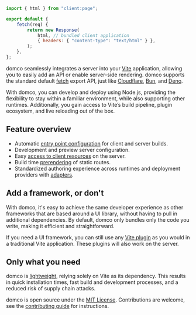 ```js {1,6}
import { html } from "client:page";

export default {
	fetch(req) {
		return new Response(
			html, // bundled client application
			{ headers: { "content-type": "text/html" } },
		);
	},
};
```

domco seamlessly integrates a server into your [Vite](https://vitejs.dev) application, allowing you to easily add an API or enable server-side rendering. domco supports the standard default [fetch](https://developer.mozilla.org/en-US/docs/Web/API/Fetch_API) export API, just like [Cloudflare](https://developers.cloudflare.com/workers/runtime-apis/fetch/#syntax), [Bun](https://bun.sh/docs/api/http#export-default-syntax), and [Deno](https://docs.deno.com/runtime/fundamentals/http_server/#default-fetch-export).

With domco, you can develop and deploy using Node.js, providing the flexibility to stay within a familiar environment, while also supporting other runtimes. Additionally, you gain access to Vite’s build pipeline, plugin ecosystem, and live reloading out of the box.

## Feature overview

- Automatic [entry point configuration](/tutorial#entry-points) for client and server builds.
- Development and preview server configuration.
- Easy [access to client resources](/tutorial#virtual-modules) on the server.
- Build time [prerendering](/tutorial#prerender) of static routes.
- Standardized authoring experience across runtimes and deployment providers with [adapters](/deploy#adapters).

## Add a framework, or don't

With domco, it's easy to achieve the same developer experience as other frameworks that are based around a UI library, without having to pull in additional dependencies. By default, domco only bundles only the code you write, making it efficient and straightforward.

If you need a UI framework, you can still use any [Vite plugin](https://vitejs.dev/plugins/) as you would in a traditional Vite application. These plugins will also work on the server.

## Only what you need

domco is [lightweight](https://npmgraph.js.org/?q=domco), relying solely on Vite as its dependency. This results in quick installation times, fast build and development processes, and a reduced risk of supply chain attacks.

domco is open source under the [MIT License](https://github.com/rossrobino/domco/blob/main/LICENSE.md). Contributions are welcome, see the [contributing guide](https://github.com/rossrobino/domco/blob/main/CONTRIBUTING.md) for instructions.
